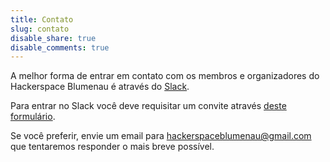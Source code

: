 ```yaml
---
title: Contato
slug: contato
disable_share: true
disable_comments: true
---
```


A melhor forma de entrar em contato com os membros e organizadores do Hackerspace Blumenau é através do [Slack][slack].

Para entrar no Slack você deve requisitar um convite através [deste formulário][slack-in].

Se você preferir, envie um email para <a href="mailto:hackerspaceblumenau@gmail.com">hackerspaceblumenau@gmail.com</a> que tentaremos responder o mais breve possível.

[slack]: https://hackerspaceblumenau.slack.com/
[slack-in]: /slack/
